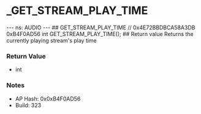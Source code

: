 # _GET_STREAM_PLAY_TIME

--- ns: AUDIO --- ## GET_STREAM_PLAY_TIME  // 0x4E72BBDBCA58A3DB 0xB4F0AD56 int GET_STREAM_PLAY_TIME();  ## Return value Returns the currently playing stream's play time

### Return Value
* int

### Notes
* AP Hash: 0x0xB4F0AD56
* Build: 323

